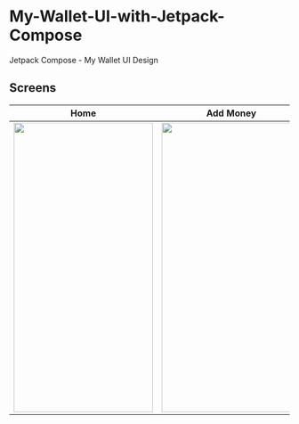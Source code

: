 # My-Wallet-UI-with-Jetpack-Compose
Jetpack Compose - My Wallet UI Design


## Screens

| Home  | Add Money | History |
| ----- | ------------ | ------------ |
|<img src="https://github.com/mrihsann/My-Wallet-UI-with-Jetpack-Compose/assets/90771646/2ad3c418-e629-43ee-8109-d7b23a935355" width="250" height="520"/>|<img src="https://github.com/mrihsann/My-Wallet-UI-with-Jetpack-Compose/assets/90771646/9bfbc61c-1b57-423d-8f18-77f22a05165f" width="250" height="520"/>|<img src="https://github.com/mrihsann/My-Wallet-UI-with-Jetpack-Compose/assets/90771646/260312bd-4cde-4986-b905-4e4ef053ad13" width="250" height="520"/>

